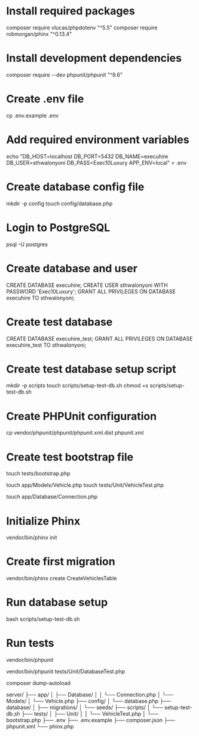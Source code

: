 # Install required packages
composer require vlucas/phpdotenv "^5.5"
composer require robmorgan/phinx "^0.13.4"

# Install development dependencies
composer require --dev phpunit/phpunit "^9.6"

# Create .env file
cp .env.example .env

# Add required environment variables
echo "DB_HOST=localhost
DB_PORT=5432
DB_NAME=execuhire
DB_USER=sthwalonyoni
DB_PASS=Exec10Luxury
APP_ENV=local" > .env

# Create database config file
mkdir -p config
touch config/database.php

# Login to PostgreSQL
psql -U postgres

# Create database and user
CREATE DATABASE execuhire;
CREATE USER sthwalonyoni WITH PASSWORD 'Exec10Luxury';
GRANT ALL PRIVILEGES ON DATABASE execuhire TO sthwalonyoni;

# Create test database
CREATE DATABASE execuhire_test;
GRANT ALL PRIVILEGES ON DATABASE execuhire_test TO sthwalonyoni;

# Create test database setup script
mkdir -p scripts
touch scripts/setup-test-db.sh
chmod +x scripts/setup-test-db.sh

# Create PHPUnit configuration
cp vendor/phpunit/phpunit/phpunit.xml.dist phpunit.xml

# Create test bootstrap file
touch tests/bootstrap.php

touch app/Models/Vehicle.php
touch tests/Unit/VehicleTest.php

touch app/Database/Connection.php

# Initialize Phinx
vendor/bin/phinx init

# Create first migration
vendor/bin/phinx create CreateVehiclesTable

# Run database setup
bash scripts/setup-test-db.sh

# Run tests
vendor/bin/phpunit

vendor/bin/phpunit tests/Unit/DatabaseTest.php

composer dump-autoload

server/
├── app/
│   ├── Database/
│   │   └── Connection.php
│   └── Models/
│       └── Vehicle.php
├── config/
│   └── database.php
├── database/
│   ├── migrations/
│   └── seeds/
├── scripts/
│   └── setup-test-db.sh
├── tests/
│   ├── Unit/
│   │   └── VehicleTest.php
│   └── bootstrap.php
├── .env
├── .env.example
├── composer.json
├── phpunit.xml
└── phinx.php